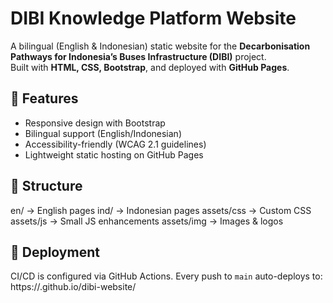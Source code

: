 # DIBI Knowledge Platform Website

A bilingual (English & Indonesian) static website for the **Decarbonisation Pathways for Indonesia’s Buses Infrastructure (DIBI)** project.  
Built with **HTML, CSS, Bootstrap**, and deployed with **GitHub Pages**.

## 🚀 Features
- Responsive design with Bootstrap
- Bilingual support (English/Indonesian)
- Accessibility-friendly (WCAG 2.1 guidelines)
- Lightweight static hosting on GitHub Pages

## 📂 Structure
en/ → English pages
ind/ → Indonesian pages
assets/css → Custom CSS
assets/js → Small JS enhancements
assets/img → Images & logos

## 🔧 Deployment
CI/CD is configured via GitHub Actions. Every push to `main` auto-deploys to:
https://<your-username>.github.io/dibi-website/